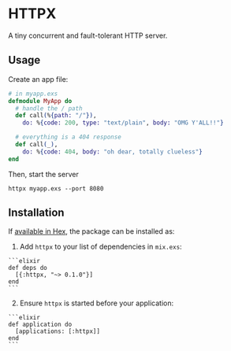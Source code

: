 # HTTPX

A tiny concurrent and fault-tolerant HTTP server.

## Usage

Create an app file:

```elixir
# in myapp.exs
defmodule MyApp do
  # handle the / path
  def call(%{path: "/"}),
    do: %{code: 200, type: "text/plain", body: "OMG Y'ALL!!"}

  # everything is a 404 response
  def call(_),
    do: %{code: 404, body: "oh dear, totally clueless"}
end
```

Then, start the server

```shell
httpx myapp.exs --port 8080
```

## Installation

If [available in Hex](https://hex.pm/docs/publish), the package can be installed as:

  1. Add `httpx` to your list of dependencies in `mix.exs`:

    ```elixir
    def deps do
      [{:httpx, "~> 0.1.0"}]
    end
    ```

  2. Ensure `httpx` is started before your application:

    ```elixir
    def application do
      [applications: [:httpx]]
    end
    ```

